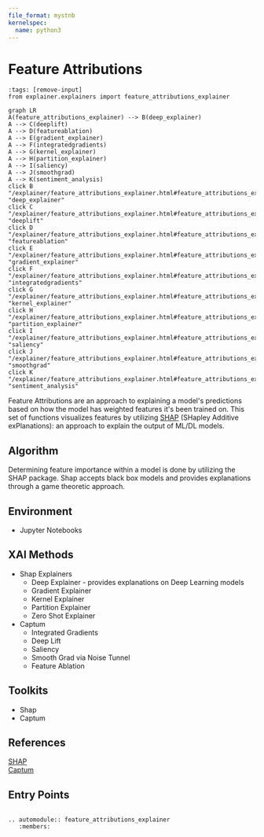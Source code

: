 ```yaml
---
file_format: mystnb
kernelspec:
  name: python3
---
```

# Feature Attributions

```{code-cell} python3
:tags: [remove-input]
from explainer.explainers import feature_attributions_explainer
```

```{mermaid}
graph LR
A(feature_attributions_explainer) --> B(deep_explainer)
A --> C(deeplift)
A --> D(featureablation)
A --> E(gradient_explainer)
A --> F(integratedgradients)
A --> G(kernel_explainer)
A --> H(partition_explainer)
A --> I(saliency)
A --> J(smoothgrad)
A --> K(sentiment_analysis)
click B "/explainer/feature_attributions_explainer.html#feature_attributions_explainer.deep_explainer" "deep_explainer"
click C "/explainer/feature_attributions_explainer.html#feature_attributions_explainer.deeplift" "deeplift"
click D "/explainer/feature_attributions_explainer.html#feature_attributions_explainer.featureablation" "featureablation"
click E "/explainer/feature_attributions_explainer.html#feature_attributions_explainer.gradient_explainer" "gradient_explainer"
click F "/explainer/feature_attributions_explainer.html#feature_attributions_explainer.integratedgradients" "integratedgradients"
click G "/explainer/feature_attributions_explainer.html#feature_attributions_explainer.kernel_explainer" "kernel_explainer"
click H "/explainer/feature_attributions_explainer.html#feature_attributions_explainer.partition_explainer" "partition_explainer"
click I "/explainer/feature_attributions_explainer.html#feature_attributions_explainer.saliency" "saliency"
click J "/explainer/feature_attributions_explainer.html#feature_attributions_explainer.smoothgrad" "smoothgrad"
click K "/explainer/feature_attributions_explainer.html#feature_attributions_explainer.sentiment_analysis" "sentiment_analysis"
```

Feature Attributions are an approach to explaining a model's predictions based on how the model has weighted features it's been trained on.
This set of functions visualizes features by utilizing [SHAP](https://github.com/slundberg/shap) (SHapley Additive exPlanations): an approach to 
explain the output of ML/DL models. 

## Algorithm

Determining feature importance within a model is done by utilizing the SHAP package.
Shap accepts black box models and provides explanations through a game theoretic approach.

## Environment
- Jupyter Notebooks

## XAI Methods
- Shap Explainers
  - Deep Explainer - provides explanations on Deep Learning models
  - Gradient Explainer
  - Kernel Explainer
  - Partition Explainer
  - Zero Shot Explainer
- Captum 
  - Integrated Gradients
  - Deep Lift  
  - Saliency
  - Smooth Grad via Noise Tunnel
  - Feature Ablation

## Toolkits
- Shap
- Captum

## References
[SHAP](https://github.com/slundberg/shap)\
[Captum](https://github.com/pytorch/captum)


## Entry Points

```{eval-rst}

.. automodule:: feature_attributions_explainer
   :members:

```

